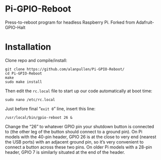 Pi-GPIO-Reboot
==============

Press-to-reboot program for headless Raspberry Pi. Forked from Adafruit-GPIO-Halt

Installation
============

Clone repo and compile/install:

```
git clone https://github.com/alanpullen/Pi-GPIO-Reboot/
cd Pi-GPIO-Reboot
make
sudo make install
```

Then edit the `rc.local` file to start up our code automatically at boot time:

```
sudo nano /etc/rc.local
```

Just before final “`exit 0`” line, insert this line:

```
/usr/local/bin/gpio-reboot 26 &
```

Change the “26” to whatever GPIO pin your shutdown button is connected to (the other leg of the button should connect to a ground pin). On Pi models with the 40-pin header, GPIO 26 is at the close to very end (nearest the USB ports) with an adjacent ground pin, so it’s very convenient to connect a button across these two pins. On older Pi models with a 28-pin header, GPIO 7 is similarly situated at the end of the header.
